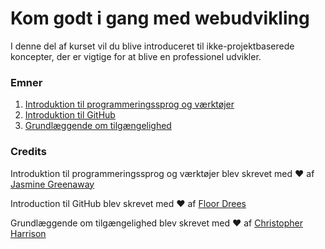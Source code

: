 # Kom godt i gang med webudvikling

I denne del af kurset vil du blive introduceret til ikke-projektbaserede koncepter, der er vigtige for at blive en professionel udvikler.

### Emner

1. [Introduktion til programmeringssprog og værktøjer](1-intro-to-programming-languages/README.md)
2. [Introduktion til GitHub](2-github-basics/README.md)
3. [Grundlæggende om tilgængelighed](3-accessibility/README.md)

### Credits

Introduktion til programmeringssprog og værktøjer blev skrevet med ♥️ af [Jasmine Greenaway](https://twitter.com/paladique)

Introduction til GitHub blev skrevet med ♥️ af [Floor Drees](https://twitter.com/floordrees)

Grundlæggende om tilgængelighed blev skrevet med ♥️ af [Christopher Harrison](https://twitter.com/geektrainer)
